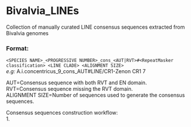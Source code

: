 # Bivalvia_LINEs
Collection of manually curated LINE consensus sequences extracted from Bivalvia genomes

### Format:

```<SPECIES NAME>_<PROGRESSIVE NUMBER>_cons_<AUT|RVT>#<RepeatMasker classification> <LINE CLADE> <ALIGNMENT SIZE>```  
*e.g:* A.i.concentricus_9_cons_AUT#LINE/CR1-Zenon CR1 7

AUT=Consensus sequence with both RVT and EN domain.  
RVT=Consensus sequence missing the RVT domain.  
ALIGNMENT SIZE=Number of sequences used to generate the consensus sequences.  

Consensus sequences construction workflow:  
1. 
